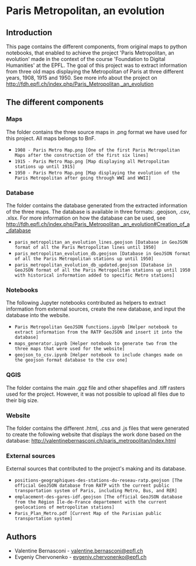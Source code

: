 # Paris Metropolitan, an evolution
## Introduction
This page contains the different components, from original maps to python notebooks, that enabled to achieve the project 'Paris Metropolitan, an evolution' made in the context of the course 'Foundation to Digital Humanities' at the EPFL.
The goal of this project was to extract information from three old maps displaying the Metropolitan of Paris at three different years, 1908, 1915 and 1950. See more info about the project on http://fdh.epfl.ch/index.php/Paris_Metropolitan,_an_evolution

## The different components
### Maps
The folder contains the three source maps in .png format we have used for this project. All maps belongs to BnF.
  * `1908 - Paris Metro Map.png [One of the first Paris Metropolitan Maps after the construction of the first six lines]`
  * `1915 - Paris Metro Map.png [Map displaying all Metropolitan stations up until 1915]`
  * `1950 - Paris Metro Map.png [Map displaying the evolution of the Paris Metropolitan after going through WWI and WWII]`

### Database
The folder contains the database generated from the extracted information of the three maps. The database is available in three formats: .geojson, .csv, .xlsx. For more information on how the database can be used, see http://fdh.epfl.ch/index.php/Paris_Metropolitan,_an_evolution#Creation_of_a_database
  * `paris_metropolitan_an_evolution_lines.geojson [Database in GeoJSON format of all the Paris Metropolitan lines until 1950]`
  * `paris_metropolitan_evolution_db.geojson [Database in GeoJSON format of all the Paris Metropolitan stations up until 1950]`
  * `paris_metropolitan_evolution_db_updated.geojson [Database in GeoJSON format of all the Paris Metropolitan stations up until 1950 with historical information added to specific Metro stations]`

### Notebooks
The following Jupyter notebooks contributed as helpers to extract information from external sources, create the new database, and input the database into the website.
  * `Paris Metropolitan GeoJSON functions.ipynb [Helper notebook to extract information from the RATP GeoJSON and insert it into the database]`
  * `maps_generator.ipynb [Helper notebook to generate two from the three maps that were used for the website]`
  * `geojson_to_csv.ipynb [Helper notebook to include changes made on the geojson format database to the csv one]`

### QGIS
The folder contains the main .gqz file and other shapefiles and .tiff rasters used for the project. However, it was not possible to upload all files due to their big size.

### Website
The folder contains the different .html, .css and .js files that were generated to create the following website that displays the work done based on the database: http://valentinebernasconi.ch/paris_metropolitan/index.html

### External sources
External sources that contributed to the project's making and its database.
  * `positions-geographiques-des-stations-du-reseau-ratp.geojson [The official GeoJSON database from RATP with the current public transportation system of Paris, including Metro, Bus, and RER]`
  * `emplacement-des-gares-idf.geojson [The official GeoJSON database from the Région Île-de-France departement with the current geolocations of metropolitan stations]`
  * `Paris_Plan_Metro.pdf [Current Map of the Parisian public transportation system]`

## Authors
  * Valentine Bernasconi - valentine.bernasconi@epfl.ch
  * Evgeniy Chervonenko - evgeniy.chervonenko@epfl.ch
